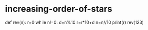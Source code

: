 # increasing-order-of-stars
def rev(n):
    r=0
    while n!=0:
        d=n%10
        r=r*10+d
        n=n//10
    print(r)
rev(123)
